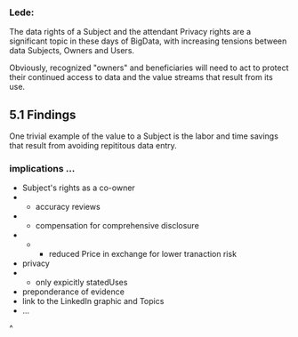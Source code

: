 ### Lede:

The data rights of a Subject and the attendant Privacy rights are a significant topic in these days of BigData, with increasing tensions between data Subjects, Owners and Users.

Obviously, recognized "owners" and beneficiaries will need to act to protect their continued access to data and the value streams that result from its use.


## 5.1 Findings

One trivial example of the value to a Subject is the labor and time savings that result from avoiding repititous data entry.

### implications ...

* Subject's rights as a co-owner
* * accuracy reviews
* * compensation for comprehensive disclosure
* * * reduced Price in exchange for lower tranaction risk
* privacy
* * only expicitly statedUses
* preponderance of evidence
* link to the LinkedIn graphic and Topics
* ...

^
